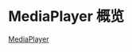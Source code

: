 # MediaPlayer 概览

[MediaPlayer](https://developer.android.com/reference/android/media/MediaPlayer.html)